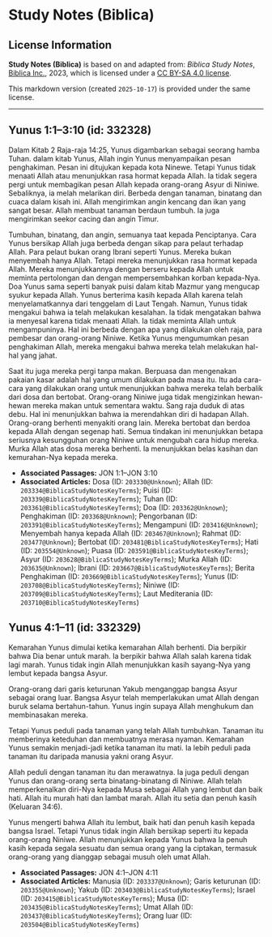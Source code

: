 # Study Notes (Biblica)

## License Information

**Study Notes (Biblica)** is based on and adapted from: _Biblica Study Notes_, [Biblica Inc.](https://www.biblica.com/), 2023, which is licensed under a [CC BY-SA 4.0 license](https://creativecommons.org/licenses/by-sa/4.0/legalcode.en).

This markdown version (created `2025-10-17`) is provided under the same license.



--------------------------------

## Yunus 1:1–3:10 (id: 332328)

Dalam Kitab 2 Raja\-raja 14:25, Yunus digambarkan sebagai seorang hamba Tuhan. dalam kitab Yunus, Allah ingin Yunus menyampaikan pesan penghakiman. Pesan ini ditujukan kepada kota Ninewe. Tetapi Yunus tidak menaati Allah atau menunjukkan rasa hormat kepada Allah. Ia tidak segera pergi untuk membagikan pesan Allah kepada orang\-orang Asyur di Niniwe. Sebaliknya, ia melah melarikan diri. Berbeda dengan tanaman, binatang dan cuaca dalam kisah ini. Allah mengirimkan angin kencang dan ikan yang sangat besar. Allah membuat tanaman berdaun tumbuh. Ia juga mengirimkan seekor cacing dan angin Timur. 

Tumbuhan, binatang, dan angin, semuanya taat kepada Penciptanya. Cara Yunus bersikap Allah juga berbeda dengan sikap para pelaut terhadap Allah. Para pelaut bukan orang Ibrani seperti Yunus. Mereka bukan menyembah hanya Allah. Tetapi mereka menunjukkan rasa hormat kepada Allah. Mereka menunjukkannya dengan berseru kepada Allah untuk meminta pertolongan dan dengan mempersembahkan korban kepada\-Nya. Doa Yunus sama seperti banyak puisi dalam kitab Mazmur yang mengucap syukur kepada Allah. Yunus berterima kasih kepada Allah karena telah menyelamatkannya dari tenggelam di Laut Tengah. Namun, Yunus tidak mengakui bahwa ia telah melakukan kesalahan. Ia tidak mengatakan bahwa ia menyesal karena tidak menaati Allah. Ia tidak meminta Allah untuk mengampuninya. Hal ini berbeda dengan apa yang dilakukan oleh raja, para pembesar dan orang\-orang Niniwe. Ketika Yunus mengumumkan pesan penghakiman Allah, mereka mengakui bahwa mereka telah melakukan hal\-hal yang jahat. 

Saat itu juga mereka pergi tanpa makan. Berpuasa dan mengenakan pakaian kasar adalah hal yang umum dilakukan pada masa itu. Itu ada cara\-cara yang dilakukan orang untuk menunjukkan bahwa mereka telah berbalik dari dosa dan bertobat. Orang\-orang Niniwe juga tidak mengizinkan hewan\-hewan mereka makan untuk sementara waktu. Sang raja duduk di atas debu. Hal ini menunjukkan bahwa ia merendahkan diri di hadapan Allah. Orang\-orang berhenti menyakiti orang lain. Mereka bertobat dan berdoa kepada Allah dengan segenap hati. Semua tindakan ini menunjukkan betapa seriusnya kesungguhan orang Niniwe untuk mengubah cara hidup mereka. Murka Allah atas dosa mereka berhenti. Ia menunjukkan belas kasihan dan kemurahan\-Nya kepada mereka.

* **Associated Passages:** JON 1:1–JON 3:10
* **Associated Articles:** Dosa (ID: `203330@Unknown`); Allah (ID: `203334@BiblicaStudyNotesKeyTerms`); Puisi (ID: `203339@BiblicaStudyNotesKeyTerms`); Tuhan (ID: `203361@BiblicaStudyNotesKeyTerms`); Doa (ID: `203362@Unknown`); Penghakiman (ID: `203368@Unknown`); Pengorbanan (ID: `203391@BiblicaStudyNotesKeyTerms`); Mengampuni (ID: `203416@Unknown`); Menyembah hanya kepada Allah (ID: `203467@Unknown`); Rahmat (ID: `203477@Unknown`); Bertobat (ID: `203481@BiblicaStudyNotesKeyTerms`); Hati (ID: `203554@Unknown`); Puasa (ID: `203591@BiblicaStudyNotesKeyTerms`); Asyur (ID: `203628@BiblicaStudyNotesKeyTerms`); Murka Allah (ID: `203635@Unknown`); Ibrani (ID: `203667@BiblicaStudyNotesKeyTerms`); Berita Penghakiman (ID: `203669@BiblicaStudyNotesKeyTerms`); Yunus (ID: `203708@BiblicaStudyNotesKeyTerms`); Niniwe (ID: `203709@BiblicaStudyNotesKeyTerms`); Laut Mediterania (ID: `203710@BiblicaStudyNotesKeyTerms`)

## Yunus 4:1–11 (id: 332329)

Kemarahan Yunus dimulai ketika kemarahan Allah berhenti. Dia berpikir bahwa Dia benar untuk marah. Ia berpikir bahwa Allah salah karena tidak lagi marah. Yunus tidak ingin Allah menunjukkan kasih sayang\-Nya yang lembut kepada bangsa Asyur. 

Orang\-orang dari garis keturunan Yakub menganggap bangsa Asyur sebagai orang luar. Bangsa Asyur telah memperlakukan umat Allah dengan buruk selama bertahun\-tahun. Yunus ingin supaya Allah menghukum dan membinasakan mereka. 

Tetapi Yunus peduli pada tanaman yang telah Allah tumbuhkan. Tanaman itu memberinya keteduhan dan membuatnya merasa nyaman. Kemarahan Yunus semakin menjadi\-jadi ketika tanaman itu mati. Ia lebih peduli pada tanaman itu daripada manusia yakni orang Asyur. 

Allah peduli dengan tanaman itu dan merawatnya. Ia juga peduli dengan Yunus dan orang\-orang serta binatang\-binatang di Niniwe. Allah telah memperkenalkan diri\-Nya kepada Musa sebagai Allah yang lembut dan baik hati. Allah itu murah hati dan lambat marah. Allah itu setia dan penuh kasih (Keluaran 34:6\). 

Yunus mengerti bahwa Allah itu lembut, baik hati dan penuh kasih kepada bangsa Israel. Tetapi Yunus tidak ingin Allah bersikap seperti itu kepada orang\-orang Niniwe. Allah menunjukkan kepada Yunus bahwa Ia penuh kasih kepada segala sesuatu dan semua orang yang Ia ciptakan, termasuk orang\-orang yang dianggap sebagai musuh oleh umat Allah.

* **Associated Passages:** JON 4:1–JON 4:11
* **Associated Articles:** Manusia (ID: `203337@Unknown`); Garis keturunan (ID: `203355@Unknown`); Yakub (ID: `203403@BiblicaStudyNotesKeyTerms`); Israel (ID: `203415@BiblicaStudyNotesKeyTerms`); Musa (ID: `203435@BiblicaStudyNotesKeyTerms`); Umat Allah (ID: `203437@BiblicaStudyNotesKeyTerms`); Orang luar (ID: `203504@BiblicaStudyNotesKeyTerms`)

